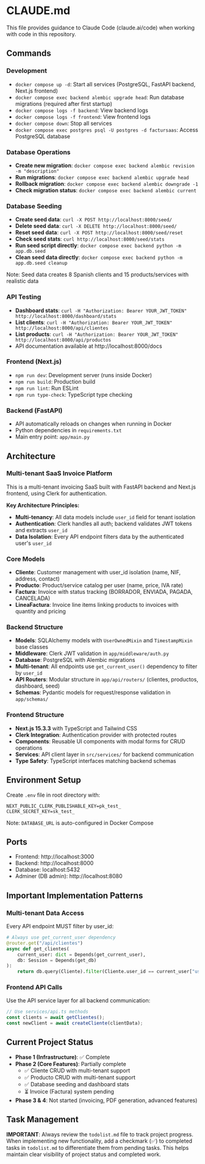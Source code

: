 # CLAUDE.md

This file provides guidance to Claude Code (claude.ai/code) when working with code in this repository.

## Commands

### Development
- `docker compose up -d`: Start all services (PostgreSQL, FastAPI backend, Next.js frontend)
- `docker compose exec backend alembic upgrade head`: Run database migrations (required after first startup)
- `docker compose logs -f backend`: View backend logs
- `docker compose logs -f frontend`: View frontend logs
- `docker compose down`: Stop all services
- `docker compose exec postgres psql -U postgres -d factursaas`: Access PostgreSQL database

### Database Operations
- **Create new migration**: `docker compose exec backend alembic revision -m "description"`
- **Run migrations**: `docker compose exec backend alembic upgrade head`
- **Rollback migration**: `docker compose exec backend alembic downgrade -1`
- **Check migration status**: `docker compose exec backend alembic current`

### Database Seeding
- **Create seed data**: `curl -X POST http://localhost:8000/seed/`
- **Delete seed data**: `curl -X DELETE http://localhost:8000/seed/`
- **Reset seed data**: `curl -X POST http://localhost:8000/seed/reset`
- **Check seed stats**: `curl http://localhost:8000/seed/stats`
- **Run seed script directly**: `docker compose exec backend python -m app.db.seed`
- **Clean seed data directly**: `docker compose exec backend python -m app.db.seed cleanup`

Note: Seed data creates 8 Spanish clients and 15 products/services with realistic data

### API Testing
- **Dashboard stats**: `curl -H "Authorization: Bearer YOUR_JWT_TOKEN" http://localhost:8000/dashboard/stats`
- **List clients**: `curl -H "Authorization: Bearer YOUR_JWT_TOKEN" http://localhost:8000/api/clientes`
- **List products**: `curl -H "Authorization: Bearer YOUR_JWT_TOKEN" http://localhost:8000/api/productos`
- API documentation available at http://localhost:8000/docs

### Frontend (Next.js)
- `npm run dev`: Development server (runs inside Docker)
- `npm run build`: Production build
- `npm run lint`: Run ESLint
- `npm run type-check`: TypeScript type checking

### Backend (FastAPI)
- API automatically reloads on changes when running in Docker
- Python dependencies in `requirements.txt`
- Main entry point: `app/main.py`

## Architecture

### Multi-tenant SaaS Invoice Platform
This is a multi-tenant invoicing SaaS built with FastAPI backend and Next.js frontend, using Clerk for authentication.

**Key Architecture Principles:**
- **Multi-tenancy**: All data models include `user_id` field for tenant isolation
- **Authentication**: Clerk handles all auth; backend validates JWT tokens and extracts `user_id`
- **Data Isolation**: Every API endpoint filters data by the authenticated user's `user_id`

### Core Models
- **Cliente**: Customer management with user_id isolation (name, NIF, address, contact)
- **Producto**: Product/service catalog per user (name, price, IVA rate)
- **Factura**: Invoice with status tracking (BORRADOR, ENVIADA, PAGADA, CANCELADA)
- **LineaFactura**: Invoice line items linking products to invoices with quantity and pricing

### Backend Structure
- **Models**: SQLAlchemy models with `UserOwnedMixin` and `TimestampMixin` base classes
- **Middleware**: Clerk JWT validation in `app/middleware/auth.py`
- **Database**: PostgreSQL with Alembic migrations
- **Multi-tenant**: All endpoints use `get_current_user()` dependency to filter by `user_id`
- **API Routers**: Modular structure in `app/api/routers/` (clientes, productos, dashboard, seed)
- **Schemas**: Pydantic models for request/response validation in `app/schemas/`

### Frontend Structure
- **Next.js 15.3.3** with TypeScript and Tailwind CSS
- **Clerk Integration**: Authentication provider with protected routes
- **Components**: Reusable UI components with modal forms for CRUD operations
- **Services**: API client layer in `src/services/` for backend communication
- **Type Safety**: TypeScript interfaces matching backend schemas

## Environment Setup
Create `.env` file in root directory with:
```env
NEXT_PUBLIC_CLERK_PUBLISHABLE_KEY=pk_test_
CLERK_SECRET_KEY=sk_test_
```
Note: `DATABASE_URL` is auto-configured in Docker Compose

## Ports
- Frontend: http://localhost:3000
- Backend: http://localhost:8000
- Database: localhost:5432
- Adminer (DB admin): http://localhost:8080

## Important Implementation Patterns

### Multi-tenant Data Access
Every API endpoint MUST filter by user_id:
```python
# Always use get_current_user dependency
@router.get("/api/clientes")
async def get_clientes(
    current_user: dict = Depends(get_current_user),
    db: Session = Depends(get_db)
):
    return db.query(Cliente).filter(Cliente.user_id == current_user["user_id"]).all()
```

### Frontend API Calls
Use the API service layer for all backend communication:
```typescript
// Use services/api.ts methods
const clients = await getClientes();
const newClient = await createCliente(clientData);
```

## Current Project Status
- **Phase 1 (Infrastructure)**: ✅ Complete
- **Phase 2 (Core Features)**: Partially complete
  - ✅ Cliente CRUD with multi-tenant support
  - ✅ Producto CRUD with multi-tenant support  
  - ✅ Database seeding and dashboard stats
  - ⏳ Invoice (Factura) system pending
- **Phase 3 & 4**: Not started (invoicing, PDF generation, advanced features)

## Task Management
**IMPORTANT**: Always review the `todolist.md` file to track project progress. When implementing new functionality, add a checkmark (✅) to completed tasks in `todolist.md` to differentiate them from pending tasks. This helps maintain clear visibility of project status and completed work.